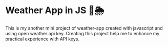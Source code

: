 # Weather App in JS 🍃🌦️
This is my another mini project of weather-app created with javascript and using open weather api key. Creating this project help me to enhance my practical experience with API keys.
